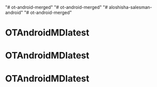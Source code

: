 "# ot-android-merged" 
"# ot-android-merged" 
"# aloshisha-salesman-android" 
"# ot-android-merged" 
# OTAndroidMDlatest
# OTAndroidMDlatest
# OTAndroidMDlatest
